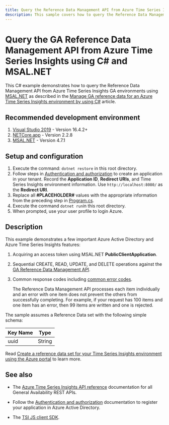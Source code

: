 ```yaml
---
title: Query the Reference Data Management API from Azure Time Series Insights GA environments using C# and MSAL.NET
description: This sample covers how to query the Reference Data Management API from Azure Time Series Insights GA environments using C# and MSAL.NET.
---
```


# Query the GA Reference Data Management API from Azure Time Series Insights using C# and MSAL.NET

This C# example demonstrates how to query the Reference Data Management API from Azure Time Series Insights GA environments using [MSAL.NET](https://github.com/AzureAD/microsoft-authentication-library-for-dotnet) as described in the [Manage GA reference data for an Azure Time Series Insights environment by using C#](https://docs.microsoft.com/azure/time-series-insights/time-series-insights-manage-reference-data-csharp) article.

## Recommended development environment

1. [Visual Studio 2019](https://visualstudio.microsoft.com/vs/) - Version 16.4.2+
1. [NETCore.app](https://www.nuget.org/packages/Microsoft.NETCore.App/2.2.8) - Version 2.2.8
1. [MSAL.NET](https://www.nuget.org/packages/Microsoft.Identity.Client/) - Version 4.7.1

## Setup and configuration

1. Execute the command: `dotnet restore` in this root directory.
1. Follow steps in [Authentication and authorization](https://docs.microsoft.com/en-us/azure/time-series-insights/time-series-insights-authentication-and-authorization) to create an application in your tenant. Record the **Application ID**, **Redirect URIs**, and Time Series Insights environment information. Use `http://localhost:8080/` as the **Redirect URI**.
1. Replace all **#PLACEHOLDER#** values with the appropriate information from the preceding step in [Program.cs](./Program.cs).
1. Execute the command `dotnet run`in this root directory.
1. When prompted, use your user profile to login Azure.

## Description

This example demonstrates a few important Azure Active Directory and Azure Time Series Insights features:

1. Acquiring an access token using MSAL.NET **PublicClientApplication**.
1. Sequential CREATE, READ, UPDATE, and DELETE operations against the [GA Reference Data Management API](https://docs.microsoft.com/rest/api/time-series-insights/ga-reference-data-api).
1. Common response codes including [common error codes](https://docs.microsoft.com/rest/api/time-series-insights/ga-reference-data-api#validation-and-error-handling).

    The Reference Data Management API processes each item individually and an error with one item does not prevent the others from successfully completing. For example, if your request has 100 items and one item has an error, then 99 items are written and one is rejected. 

The sample assumes a Reference Data set with the following simple schema:

| Key Name | Type |
| --- | --- |
| uuid | String |

Read [Create a reference data set for your Time Series Insights environment using the Azure portal](https://docs.microsoft.com/azure/time-series-insights/time-series-insights-add-reference-data-set) to learn more.

## See also

* The [Azure Time Series Insights API reference](https://docs.microsoft.com/rest/api/time-series-insights/ga) documentation for all General Availability REST APIs.

* Follow the [Authentication and authorization](https://docs.microsoft.com/azure/time-series-insights/time-series-insights-authentication-and-authorization#summary-and-best-practices) documentation to register your application in Azure Active Directory.

* The [TSI JS client SDK](https://github.com/microsoft/tsiclient/blob/master/docs/API.md).

